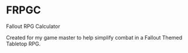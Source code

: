 # FRPGC
Fallout RPG Calculator

Created for my game master to help simplify combat in a Fallout Themed Tabletop RPG.
